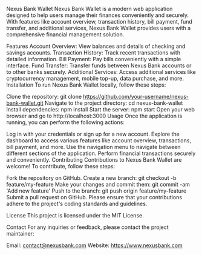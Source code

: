 Nexus Bank Wallet
Nexus Bank Wallet is a modern web application designed to help users manage their finances conveniently and securely. With features like account overview, transaction history, bill payment, fund transfer, and additional services, Nexus Bank Wallet provides users with a comprehensive financial management solution.

Features
Account Overview: View balances and details of checking and savings accounts.
Transaction History: Track recent transactions with detailed information.
Bill Payment: Pay bills conveniently with a simple interface.
Fund Transfer: Transfer funds between Nexus Bank accounts or to other banks securely.
Additional Services: Access additional services like cryptocurrency management, mobile top-up, data purchase, and more.
Installation
To run Nexus Bank Wallet locally, follow these steps:

Clone the repository: git clone https://github.com/your-username/nexus-bank-wallet.git
Navigate to the project directory: cd nexus-bank-wallet
Install dependencies: npm install
Start the server: npm start
Open your web browser and go to http://localhost:3000
Usage
Once the application is running, you can perform the following actions:

Log in with your credentials or sign up for a new account.
Explore the dashboard to access various features like account overview, transactions, bill payment, and more.
Use the navigation menu to navigate between different sections of the application.
Perform financial transactions securely and conveniently.
Contributing
Contributions to Nexus Bank Wallet are welcome! To contribute, follow these steps:

Fork the repository on GitHub.
Create a new branch: git checkout -b feature/my-feature
Make your changes and commit them: git commit -am 'Add new feature'
Push to the branch: git push origin feature/my-feature
Submit a pull request on GitHub.
Please ensure that your contributions adhere to the project's coding standards and guidelines.

License
This project is licensed under the MIT License.

Contact
For any inquiries or feedback, please contact the project maintainer:

Email: contact@nexusbank.com
Website: https://www.nexusbank.com
